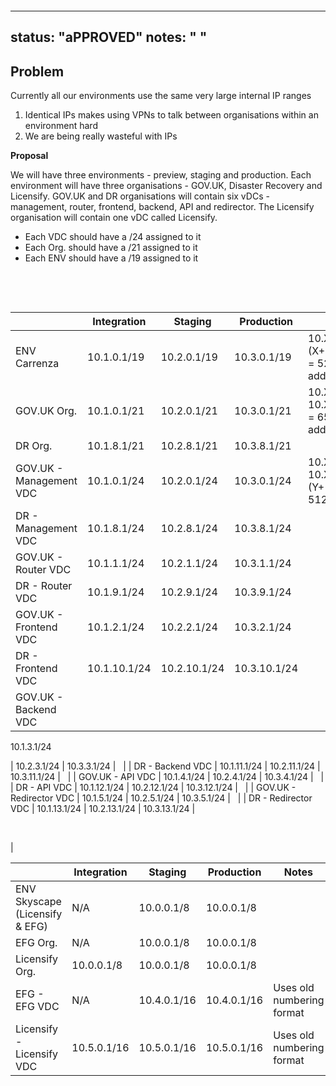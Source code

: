 &nbsp;

&nbsp;

---
status: "aPPROVED"
notes: " "
---

## **Problem**

Currently all our environments use the same very large internal IP ranges

1. Identical IPs makes using VPNs to talk between organisations within an environment hard
2. We are being really wasteful with IPs

**Proposal**

We will have three environments - preview, staging and production. Each environment will have three organisations - GOV.UK, Disaster Recovery and Licensify. GOV.UK and DR organisations will contain six vDCs - management, router, frontend, backend, API and redirector. The Licensify organisation will contain one vDC called Licensify.

- Each VDC should have a /24 assigned to it
- Each Org. should have a /21&nbsp;assigned to it
- Each ENV should have a /19 assigned to it

&nbsp;

&nbsp;

| &nbsp; | Integration | Staging | Production | Notes |
| --- | --- | --- | --- | --- |
| ENV Carrenza | 10.1.0.1/19 | 10.2.0.1/19 | 10.3.0.1/19 | 10.X.0.1 -\> 10.(X+7).255.255 = 524,288 addresses |
| GOV.UK Org. | 10.1.0.1/21 | 10.2.0.1/21 | 10.3.0.1/21 | 10.X.0.1 -\> 10.X.255.255 = 65,536 addresses |
| DR Org. | 10.1.8.1/21 | 10.2.8.1/21 | 10.3.8.1/21 | &nbsp; |
| GOV.UK - Management VDC | 10.1.0.1/24 | 10.2.0.1/24 | 10.3.0.1/24 | 10.X.Y.1 -\> 10.X.(Y+1).255 = 512 addresses |
| DR - Management VDC | 10.1.8.1/24 | 10.2.8.1/24 | 10.3.8.1/24 | &nbsp; |
| GOV.UK - Router VDC | 10.1.1.1/24 | 10.2.1.1/24 | 10.3.1.1/24 | &nbsp; |
| DR - Router VDC | 10.1.9.1/24 | 10.2.9.1/24 | 10.3.9.1/24 | &nbsp; |
| GOV.UK - Frontend VDC | 10.1.2.1/24 | 10.2.2.1/24 | 10.3.2.1/24 | &nbsp; |
| DR - Frontend VDC | 10.1.10.1/24 | 10.2.10.1/24 | 10.3.10.1/24 | &nbsp; |
| GOV.UK - Backend VDC | 

10.1.3.1/24

 | 10.2.3.1/24 | 10.3.3.1/24 | &nbsp; |
| DR - Backend VDC | 10.1.11.1/24 | 10.2.11.1/24 | 10.3.11.1/24 | &nbsp; |
| GOV.UK - API VDC | 10.1.4.1/24 | 10.2.4.1/24 | 10.3.4.1/24 | &nbsp; |
| DR - API VDC | 10.1.12.1/24 | 10.2.12.1/24 | 10.3.12.1/24 | &nbsp; |
| GOV.UK - Redirector VDC | 10.1.5.1/24 | 10.2.5.1/24 | 10.3.5.1/24 | &nbsp; |
| DR - Redirector VDC | 10.1.13.1/24 | 10.2.13.1/24 | 10.3.13.1/24 | 

&nbsp;

 |

| &nbsp; | Integration | Staging | Production | Notes |
| --- | --- | --- | --- | --- |
| ENV Skyscape (Licensify & EFG) | N/A | 10.0.0.1/8 | 10.0.0.1/8 | &nbsp; |
| EFG Org. | N/A | 10.0.0.1/8 | 10.0.0.1/8 | &nbsp; |
| Licensify Org. | 10.0.0.1/8 | 10.0.0.1/8 | 10.0.0.1/8 | &nbsp; |
| EFG - EFG VDC | N/A | 10.4.0.1/16 | 10.4.0.1/16 | Uses old numbering format |
| Licensify - Licensify VDC | 10.5.0.1/16 | 10.5.0.1/16 | 10.5.0.1/16 | Uses old numbering format |

&nbsp;

&nbsp;

&nbsp;

&nbsp;

&nbsp;

&nbsp;

&nbsp;

&nbsp;

&nbsp;

&nbsp;

&nbsp;

&nbsp;

